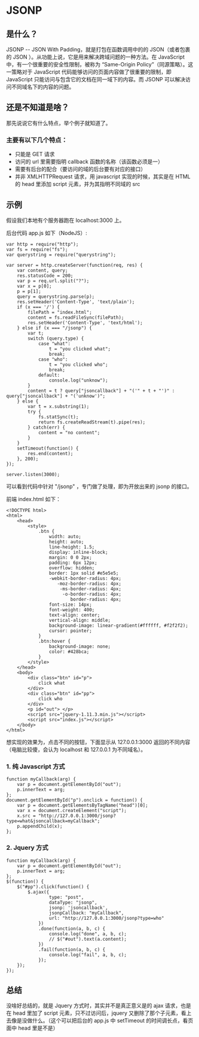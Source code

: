 # JSONP
## 是什么？

JSONP -- JSON With Padding，就是打包在函数调用中的的 JSON（或者包裹的 JSON ）。从功能上说，它是用来解决跨域问题的一种方法。在 JavaScript 中，有一个很重要的安全性限制，被称为 “Same-Origin Policy”（同源策略）。这一策略对于 JavaScript 代码能够访问的页面内容做了很重要的限制，即 JavaScript 只能访问与包含它的文档在同一域下的内容。而 JSONP 可以解决访问不同域名下的内容的问题。

## 还是不知道是啥？
那先说说它有什么特点，举个例子就知道了。

### 主要有以下几个特点：

* 只能是 GET 请求
* 访问的 url 里需要指明 callback 函数的名称（该函数必须是一）
* 需要有后台的配合（要访问的域的后台要有对应的接口）
* 并非 XMLHTTPRequest 请求，用 javascript 实现的时候，其实是在 HTML 的 head 里添加 script 元素，并为其指明不同域的 src

## 示例
假设我们本地有个服务器跑在 localhost:3000 上。

后台代码 app.js 如下（NodeJS）:

```
var http = require("http");
var fs = require("fs");
var querystring = require("querystring");

var server = http.createServer(function(req, res) {
    var content, query;
    res.statusCode = 200;
    var p = req.url.split("?");
    var x = p[0];
    p = p[1];
    query = querystring.parse(p);
    res.setHeader('Content-Type', 'text/plain');
    if (x === '/') {
        filePath = "index.html";
        content = fs.readFileSync(filePath);
        res.setHeader('Content-Type', 'text/html');
    } else if (x === "/jsonp") {
        var t;
        switch (query.type) {
            case "what":
                t = "you clicked what";
                break;
            case "who":
                t = "you clicked who";
                break;
            default:
                console.log("unknow");
        }
        content = t ? query["jsoncallback"] + "('" + t + "')" : query["jsoncallback"] + "('unknow')";
    } else {
        var t = x.substring(1);
        try {
            fs.statSync(t);
            return fs.createReadStream(t).pipe(res);
        } catch(err) {
            content = "no content";
        }
    }
    setTimeout(function() {
        res.end(content);
    }, 200);
});

server.listen(3000);
```
可以看到代码中针对 "/jsonp" ，专门做了处理，即为开放出来的 jsonp 的接口。

前端 index.html 如下：

```
<!DOCTYPE html>
<html>
    <head>
        <style>
            .btn {
                width: auto;
                height: auto;
                line-height: 1.5;
                display: inline-block;
                margin: 0 0 2px;
                padding: 6px 12px;
                overflow: hidden;
                border: 1px solid #e5e5e5;
                -webkit-border-radius: 4px;
                   -moz-border-radius: 4px;
                    -ms-border-radius: 4px;
                     -o-border-radius: 4px;
                        border-radius: 4px;
                font-size: 14px;
                font-weight: 400;
                text-align: center;
                vertical-align: middle;
                background-image: linear-gradient(#ffffff, #f2f2f2);
                cursor: pointer;
            }
            .btn:hover {
                background-image: none;
                color: #428bca;
            }
        </style>
    </head>
    <body>
        <div class="btn" id="p">
            click what
        </div>
        <div class="btn" id="pp">
            click who
        </div>
        <p id="out"> </p>
        <script src="jquery-1.11.3.min.js"></script>
        <script src="index.js"></script>
    </body>
</html>
```
想实现的效果为，点击不同的按钮，下面显示从 127.0.0.1:3000 返回的不同内容（电脑比较傻，会认为 localhost 和 127.0.0.1 为不同域名）。

### 1. 纯 Javascript 方式

```
function myCallback(arg) {
    var p = document.getElementById("out");
    p.innerText = arg;
};
document.getElementById("p").onclick = function() {
    var p = document.getElementsByTagName("head")[0];
    var x = document.createElement("script");
    x.src = "http://127.0.0.1:3000/jsonp?type=what&jsoncallback=myCallback";
    p.appendChild(x);
};
```

### 2. Jquery 方式

```
function myCallback(arg) {
    var p = document.getElementById("out");
    p.innerText = arg;
};
$(function() {
    $("#pp").click(function() {
        $.ajax({
                type: "post",
                dataType: "jsonp",
                jsonp: 'jsoncallback',
                jsonpCallback: "myCallback",
                url: "http://127.0.0.1:3000/jsonp?type=who"
            })
            .done(function(a, b, c) {
                console.log("done", a, b, c);
                // $("#out").text(a.content);
            })
            .fail(function(a, b, c) {
                console.log("fail", a, b, c);
            });
    });
});
```

## 总结

没啥好总结的，就是 Jquery 方式时，其实并不是真正意义是的 ajax 请求，也是在 head 里加了 script 元素，只不过访问后，jquery 又删除了那个子元素，看上去像是没做什么。（这个可以把后台的 app.js 中 setTimeout 的时间调长点，看页面中 head 里是不是）